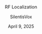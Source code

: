<p style="font-size: 1.05em" align="center">
  RF Localization
</h1>
<p align="center">
  SilentisVox
</p>
<p align="center">
  April 9, 2025
</p>
